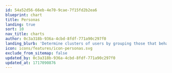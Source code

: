 ```yaml
---
id: 54a52d56-66eb-4e70-9cae-7f15fd2b2ea6
blueprint: chart
title: Personas
landing: true
sort: 10
nav_title: charts
author: 0c3a318b-936a-4cbd-8fdf-771a90c297f0
landing_blurb: 'Determine clusters of users by grouping those that behave in a similar way'
icon: icons/features/icon-personas.svg
exclude_from_sitemap: false
updated_by: 0c3a318b-936a-4cbd-8fdf-771a90c297f0
updated_at: 1717090876
---
```

